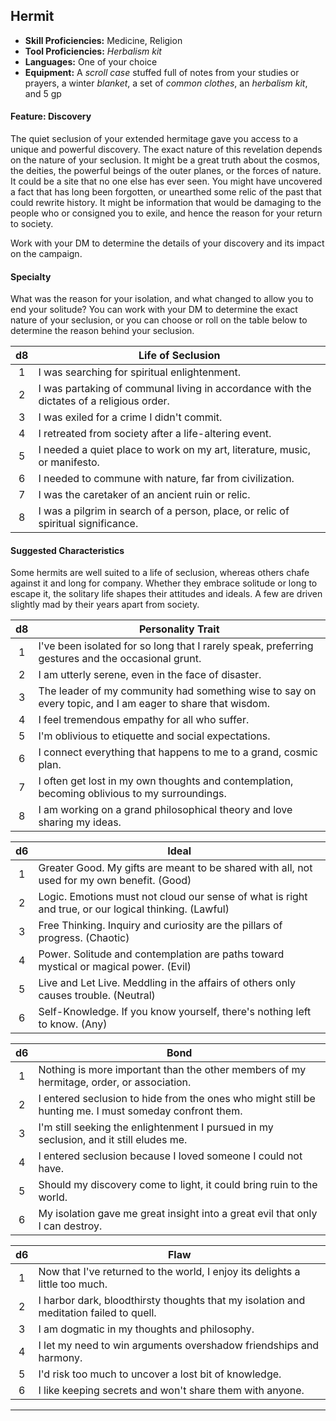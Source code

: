 ﻿## Hermit

- **Skill Proficiencies:** Medicine, Religion
- **Tool Proficiencies:** *Herbalism kit*
- **Languages:** One of your choice
- **Equipment:** A *scroll case* stuffed full of notes from your studies or prayers, a winter *blanket*, a set of *common clothes*, an *herbalism kit*, and 5 gp

#### Feature: Discovery

The quiet seclusion of your extended hermitage gave you access to a unique and powerful discovery. The exact nature of this revelation depends on the nature of your seclusion. It might be a great truth about the cosmos, the deities, the powerful beings of the outer planes, or the forces of nature. It could be a site that no one else has ever seen. You might have uncovered a fact that has long been forgotten, or unearthed some relic of the past that could rewrite history. It might be information that would be damaging to the people who or consigned you to exile, and hence the reason for your return to society.

Work with your DM to determine the details of your discovery and its impact on the campaign.

#### Specialty

What was the reason for your isolation, and what changed to allow you to end your solitude? You can work with your DM to determine the exact nature of your seclusion, or you can choose or roll on the table below to determine the reason behind your seclusion.

|  d8 | Life of Seclusion                                                                        |
|:---:|------------------------------------------------------------------------------------------|
|  1  | I was searching for spiritual enlightenment.                                             |
|  2  | I was partaking of communal living in accordance with the dictates of a religious order. |
|  3  | I was exiled for a crime I didn't commit.                                                |
|  4  | I retreated from society after a life-altering event.                                    |
|  5  | I needed a quiet place to work on my art, literature, music, or manifesto.               |
|  6  | I needed to commune with nature, far from civilization.                                  |
|  7  | I was the caretaker of an ancient ruin or relic.                                         |
|  8  | I was a pilgrim in search of a person, place, or relic of spiritual significance.        |

#### Suggested Characteristics

Some hermits are well suited to a life of seclusion, whereas others chafe against it and long for company. Whether they embrace solitude or long to escape it, the solitary life shapes their attitudes and ideals. A few are driven slightly mad by their years apart from society.

|  d8 | Personality Trait                                                                                         |
|:---:|-----------------------------------------------------------------------------------------------------------|
|  1  | I've been isolated for so long that I rarely speak, preferring gestures and the occasional grunt.         |
|  2  | I am utterly serene, even in the face of disaster.                                                        |
|  3  | The leader of my community had something wise to say on every topic, and I am eager to share that wisdom. |
|  4  | I feel tremendous empathy for all who suffer.                                                             |
|  5  | I'm oblivious to etiquette and social expectations.                                                       |
|  6  | I connect everything that happens to me to a grand, cosmic plan.                                          |
|  7  | I often get lost in my own thoughts and contemplation, becoming oblivious to my surroundings.             |
|  8  | I am working on a grand philosophical theory and love sharing my ideas.                                   |

|  d6 | Ideal                                                                                                 |
|:---:|-------------------------------------------------------------------------------------------------------|
|  1  | Greater Good. My gifts are meant to be shared with all, not used for my own benefit. (Good)           |
|  2  | Logic. Emotions must not cloud our sense of what is right and true, or our logical thinking. (Lawful) |
|  3  | Free Thinking. Inquiry and curiosity are the pillars of progress. (Chaotic)                           |
|  4  | Power. Solitude and contemplation are paths toward mystical or magical power. (Evil)                  |
|  5  | Live and Let Live. Meddling in the affairs of others only causes trouble. (Neutral)                   |
|  6  | Self-Knowledge. If you know yourself, there's nothing left to know. (Any)                             |

|  d6 | Bond                                                                                                   |
|:---:|--------------------------------------------------------------------------------------------------------|
|  1  | Nothing is more important than the other members of my hermitage, order, or association.               |
|  2  | I entered seclusion to hide from the ones who might still be hunting me. I must someday confront them. |
|  3  | I'm still seeking the enlightenment I pursued in my seclusion, and it still eludes me.                 |
|  4  | I entered seclusion because I loved someone I could not have.                                          |
|  5  | Should my discovery come to light, it could bring ruin to the world.                                   |
|  6  | My isolation gave me great insight into a great evil that only I can destroy.                          |

|  d6 | Flaw                                                                                   |
|:---:|----------------------------------------------------------------------------------------|
|  1  | Now that I've returned to the world, I enjoy its delights a little too much.           |
|  2  | I harbor dark, bloodthirsty thoughts that my isolation and meditation failed to quell. |
|  3  | I am dogmatic in my thoughts and philosophy.                                           |
|  4  | I let my need to win arguments overshadow friendships and harmony.                     |
|  5  | I'd risk too much to uncover a lost bit of knowledge.                                  |
|  6  | I like keeping secrets and won't share them with anyone.                               |

---

